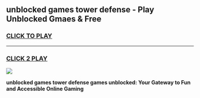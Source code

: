
## unblocked games tower defense - Play Unblocked Gmaes & Free
<h3>
<a href="https://news.freeplayer.one?title=unblocked_games_tower_defense&ref=16F">CLICK TO PLAY</a></h3>
<hr>

<h3>
<a href="https://news.freeplayer.one?title=unblocked_games_tower_defense&ref=16F">CLICK 2 PLAY</a>
  
</h3>

<a href="https://news.freeplayer.one?title=unblocked_games_tower_defense&ref=16F/"><img src="https://clearcache.store/games.png"></a>


**unblocked games tower defense games unblocked: Your Gateway to Fun and Accessible Online Gaming**
